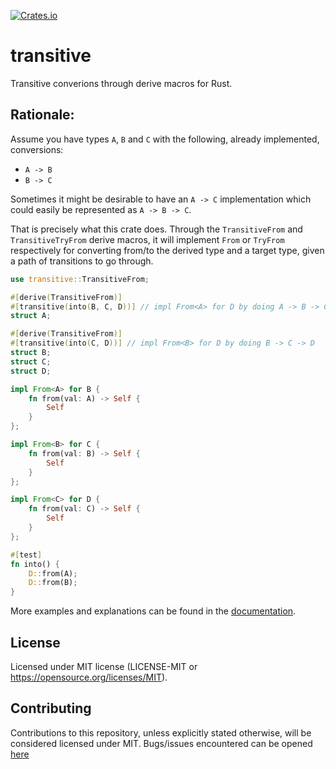 [![Crates.io](https://img.shields.io/crates/v/transitive.svg)](https://crates.io/crates/transitive)

# transitive
Transitive converions through derive macros for Rust.

## Rationale:
Assume you have types `A`, `B` and `C` with the following, already implemented, conversions:
- `A -> B`
- `B -> C`

Sometimes it might be desirable to have an `A -> C` implementation which could easily be represented as `A -> B -> C`.

That is precisely what this crate does. Through the `TransitiveFrom` and `TransitiveTryFrom` derive macros, it will implement `From` or `TryFrom` respectively
for converting from/to the derived type and a target type, given a path of transitions to go through.

```rust
use transitive::TransitiveFrom;

#[derive(TransitiveFrom)]
#[transitive(into(B, C, D))] // impl From<A> for D by doing A -> B -> C -> D
struct A;

#[derive(TransitiveFrom)]
#[transitive(into(C, D))] // impl From<B> for D by doing B -> C -> D
struct B;
struct C;
struct D;

impl From<A> for B {
    fn from(val: A) -> Self {
        Self
    }
};

impl From<B> for C {
    fn from(val: B) -> Self {
        Self
    }
};

impl From<C> for D {
    fn from(val: C) -> Self {
        Self
    }
};

#[test]
fn into() {
    D::from(A);
    D::from(B);
}
```

More examples and explanations can be found in the [documentation](https://docs.rs/exasol/latest/transitive/).

## License
Licensed under MIT license (LICENSE-MIT or https://opensource.org/licenses/MIT).

## Contributing
Contributions to this repository, unless explicitly stated otherwise, will be considered licensed under MIT.
Bugs/issues encountered can be opened [here](https://github.com/bobozaur/transitive/issues)